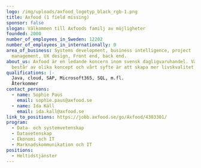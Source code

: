 ```yaml
---
logo: /img/uploads/axfood_logotyp_black_rgb-1.png
title: Axfood (1 field missing)
sponsor: false
slogan: Välkommen till Axfoods familj av möjligheter
founded: 2000
number_of_employees_in_Sweden: 12202
number_of_employees_in_internationally: 0
area_of_business: Systems development, business intelligence, project
  management, UX design, Front end, back end.
about_us: Axfood är en ledande koncern inom svensk dagligvaruhandel. Vår familj
  består av olika koncept och vårt syfte är att skapa mer livskvalitet för alla.
qualifications: |-
  Java, cloud, SAP, Microsoft365, SQL, m.fl. 
  Återkommer
contact_persons:
  - name: Sophie Paus
    email: sophie.paus@axfood.se
  - name: Ida Käll
    email: ida.kall@axfood.se
link_to_positions: https://jobb.axfood.se/go/Axfood/4303301/
program:
  - Data- och systemvetenskap
  - Datavetenskap
  - Ekonomi och IT
  - Marknadskommunikation och IT
positions:
  - Heltidstjänster
---
```

